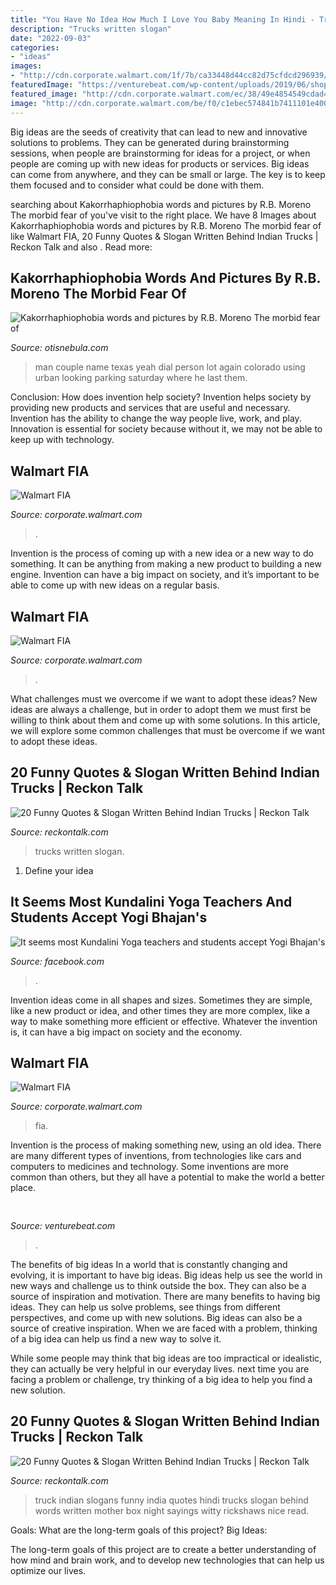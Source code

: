 ```yaml
---
title: "You Have No Idea How Much I Love You Baby Meaning In Hindi - Truck Indian Slogans Funny India Quotes Hindi Trucks Slogan Behind Words Written Mother Box Night Sayings Witty Rickshaws Nice Read"
description: "Trucks written slogan"
date: "2022-09-03"
categories:
- "ideas"
images:
- "http://cdn.corporate.walmart.com/1f/7b/ca33448d44cc82d75cfdcd296939/pumpkin-thumbnail.png"
featuredImage: "https://venturebeat.com/wp-content/uploads/2019/06/shopify-multi-language.png"
featured_image: "http://cdn.corporate.walmart.com/ec/38/49e4854549cdad4057dc00a4d105/infographics-sh-photo-2.jpg"
image: "http://cdn.corporate.walmart.com/be/f0/c1ebec574841b7411101e400c474/hands-with-diamond-ring.jpg"
---
```



Big ideas are the seeds of creativity that can lead to new and innovative solutions to problems. They can be generated during brainstorming sessions, when people are brainstorming for ideas for a project, or when people are coming up with new ideas for products or services. Big ideas can come from anywhere, and they can be small or large. The key is to keep them focused and to consider what could be done with them.

	

		
searching about Kakorrhaphiophobia words and pictures by R.B. Moreno The morbid fear of you've visit to the right place. We have 8 Images about Kakorrhaphiophobia words and pictures by R.B. Moreno The morbid fear of like Walmart FIA, 20 Funny Quotes &amp; Slogan Written Behind Indian Trucks | Reckon Talk and also . Read more:
		
    
## Kakorrhaphiophobia Words And Pictures By R.B. Moreno The Morbid Fear Of

<img loading=lazy src="http://www.otisnebula.com/otisnebula/ON6_RBMoreno_files/03-P1010420.jpg" onerror="this.onerror=null;this.src='https://tse2.mm.bing.net/th?id=OIP.X1-slxDSJTzIjtd64wfYnQHaFg&amp;pid=15.1';" alt="Kakorrhaphiophobia words and pictures by R.B. Moreno The morbid fear of">

_Source: otisnebula.com_

>man couple name texas yeah dial person lot again colorado using urban looking parking saturday where he last them. 

	

Conclusion: How does invention help society?
Invention helps society by providing new products and services that are useful and necessary. Invention has the ability to change the way people live, work, and play. Innovation is essential for society because without it, we may not be able to keep up with technology.

    
## Walmart FIA

<img loading=lazy src="http://cdn.corporate.walmart.com/ec/38/49e4854549cdad4057dc00a4d105/infographics-sh-photo-2.jpg" onerror="this.onerror=null;this.src='https://tse2.mm.bing.net/th?id=OIP.bFdTAqnVAn4i8wjDyrzrYQHaE8&amp;pid=15.1';" alt="Walmart FIA">

_Source: corporate.walmart.com_

>. 

	

Invention is the process of coming up with a new idea or a new way to do something. It can be anything from making a new product to building a new engine. Invention can have a big impact on society, and it’s important to be able to come up with new ideas on a regular basis.

    
## Walmart FIA

<img loading=lazy src="http://cdn.corporate.walmart.com/1f/7b/ca33448d44cc82d75cfdcd296939/pumpkin-thumbnail.png" onerror="this.onerror=null;this.src='https://tse1.mm.bing.net/th?id=OIP.iYmOTq2iDzDBGYFq7sNk4gHaEK&amp;pid=15.1';" alt="Walmart FIA">

_Source: corporate.walmart.com_

>. 

	

What challenges must we overcome if we want to adopt these ideas?
New ideas are always a challenge, but in order to adopt them we must first be willing to think about them and come up with some solutions. In this article, we will explore some common challenges that must be overcome if we want to adopt these ideas.

    
## 20 Funny Quotes &amp; Slogan Written Behind Indian Trucks | Reckon Talk

<img loading=lazy src="https://www.reckontalk.com/wp-content/uploads/2015/05/20-Funny-Hilarious-Truck-QuotesSlogan-Indian-Roads-4-300x200.jpg" onerror="this.onerror=null;this.src='https://tse2.mm.bing.net/th?id=OIP.T7_C1t2aLdKP6Pj0IhclHAAAAA&amp;pid=15.1';" alt="20 Funny Quotes &amp; Slogan Written Behind Indian Trucks | Reckon Talk">

_Source: reckontalk.com_

>trucks written slogan. 

	

1. Define your idea

    
## It Seems Most Kundalini Yoga Teachers And Students Accept Yogi Bhajan&#039;s

<img loading=lazy src="https://lookaside.fbsbx.com/lookaside/crawler/media/?media_id=2388819811164102" onerror="this.onerror=null;this.src='https://tse2.mm.bing.net/th?id=OIP.X0qTtLIHphLMy2AL4OJAvgHaEL&amp;pid=15.1';" alt="It seems most Kundalini Yoga teachers and students accept Yogi Bhajan&#039;s">

_Source: facebook.com_

>. 

	

Invention ideas come in all shapes and sizes. Sometimes they are simple, like a new product or idea, and other times they are more complex, like a way to make something more efficient or effective. Whatever the invention is, it can have a big impact on society and the economy.

    
## Walmart FIA

<img loading=lazy src="http://cdn.corporate.walmart.com/be/f0/c1ebec574841b7411101e400c474/hands-with-diamond-ring.jpg" onerror="this.onerror=null;this.src='https://tse2.mm.bing.net/th?id=OIP.52o7gSZlCxwybcNhyWtuwwHaEZ&amp;pid=15.1';" alt="Walmart FIA">

_Source: corporate.walmart.com_

>fia. 

	

Invention is the process of making something new, using an old idea. There are many different types of inventions, from technologies like cars and computers to medicines and technology. Some inventions are more common than others, but they all have a potential to make the world a better place.

    
## 

<img loading=lazy src="https://venturebeat.com/wp-content/uploads/2019/06/shopify-multi-language.png" onerror="this.onerror=null;this.src='https://tse1.mm.bing.net/th?id=OIP.n4dZNeAVb2jWCDcLpu6k4gHaEo&amp;pid=15.1';" alt="">

_Source: venturebeat.com_

>. 

	

The benefits of big ideas
In a world that is constantly changing and evolving, it is important to have big ideas. Big ideas help us see the world in new ways and challenge us to think outside the box. They can also be a source of inspiration and motivation.
There are many benefits to having big ideas. They can help us solve problems, see things from different perspectives, and come up with new solutions. Big ideas can also be a source of creative inspiration. When we are faced with a problem, thinking of a big idea can help us find a new way to solve it.

While some people may think that big ideas are too impractical or idealistic, they can actually be very helpful in our everyday lives. next time you are facing a problem or challenge, try thinking of a big idea to help you find a new solution.

    
## 20 Funny Quotes &amp; Slogan Written Behind Indian Trucks | Reckon Talk

<img loading=lazy src="https://www.reckontalk.com/wp-content/uploads/2015/05/20-Funny-Hilarious-Truck-QuotesSlogan-Indian-Roads-3.jpg" onerror="this.onerror=null;this.src='https://tse4.mm.bing.net/th?id=OIP.4KqNgnB0Xv8xMUSybMYyXQHaE8&amp;pid=15.1';" alt="20 Funny Quotes &amp; Slogan Written Behind Indian Trucks | Reckon Talk">

_Source: reckontalk.com_

>truck indian slogans funny india quotes hindi trucks slogan behind words written mother box night sayings witty rickshaws nice read. 

	

Goals: What are the long-term goals of this project?
Big Ideas: 

The long-term goals of this project are to create a better understanding of how mind and brain work, and to develop new technologies that can help us optimize our lives.

